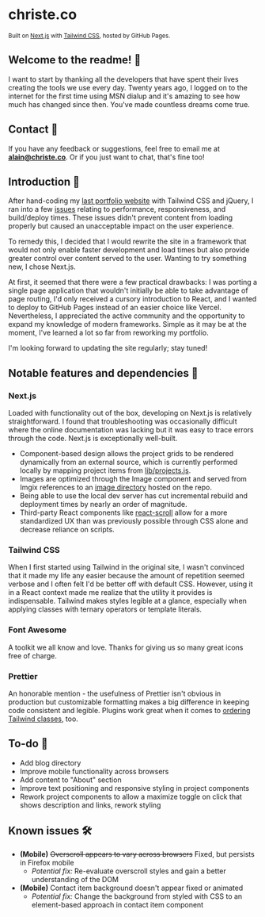 # christe.co
<sup>Built on [Next.js](https://github.com/vercel/next.js) with [Tailwind CSS](https://github.com/tailwindlabs/tailwindcss), hosted by GitHub Pages.</sup>

## Welcome to the readme! 👋

I want to start by thanking all the developers that have spent their lives creating the tools we use every day. Twenty years ago, I logged on to the internet for the first time using MSN dialup and it's amazing to see how much has changed since then. You've made countless dreams come true.

## Contact 💌

If you have any feedback or suggestions, feel free to email me at **alain@christe.co**. Or if you just want to chat, that's fine too!

## Introduction 📌
After hand-coding my [last portfolio website](https://github.com/archriste/old-portfolio-website/) with Tailwind CSS and jQuery, I ran into a few [issues](https://github.com/archriste/old-portfolio-website/blob/main/README.md#known-issues-) relating to performance, responsiveness, and build/deploy times. These issues didn't prevent content from loading properly but caused an unacceptable impact on the user experience.

To remedy this, I decided that I would rewrite the site in a framework that would not only enable faster development and load times but also provide greater control over content served to the user. Wanting to try something new, I chose Next.js.

At first, it seemed that there were a few practical drawbacks: I was porting a single page application that wouldn't initially be able to take advantage of page routing, I'd only received a cursory introduction to React, and I wanted to deploy to GitHub Pages instead of an easier choice like Vercel. Nevertheless, I appreciated the active community and the opportunity to expand my knowledge of modern frameworks. Simple as it may be at the moment, I've learned a lot so far from reworking my portfolio.

I'm looking forward to updating the site regularly; stay tuned!

## Notable features and dependencies 🚀

### Next.js
Loaded with functionality out of the box, developing on Next.js is relatively straightforward. I found that troubleshooting was occasionally difficult where the online documentation was lacking but it was easy to trace errors through the code. Next.js is exceptionally well-built.
- Component-based design allows the project grids to be rendered dynamically from an external source, which is currently performed locally by mapping project items from [lib/projects.js](lib/projects.js).
- Images are optimized through the Image component and served from Imgix references to an [image directory](public/img) hosted on the repo.
- Being able to use the local dev server has cut incremental rebuild and deployment times by nearly an order of magnitude.
- Third-party React components like [react-scroll](https://github.com/fisshy/react-scroll) allow for a more standardized UX than was previously possible through CSS alone and decrease reliance on scripts.

### Tailwind CSS
When I first started using Tailwind in the original site, I wasn't convinced that it made my life any easier because the amount of repetition seemed verbose and I often felt I'd be better off with default CSS. However, using it in a React context made me realize that the utility it provides is indispensable. Tailwind makes styles legible at a glance, especially when applying classes with ternary operators or template literals.

### Font Awesome
A toolkit we all know and love. Thanks for giving us so many great icons free of charge.

### Prettier
An honorable mention - the usefulness of Prettier isn't obvious in production but customizable formatting makes a big difference in keeping code consistent and legible. Plugins work great when it comes to [ordering Tailwind classes](https://github.com/tailwindlabs/prettier-plugin-tailwindcss), too.

## To-do 💭
- Add blog directory
- Improve mobile functionality across browsers
- Add content to "About" section
- Improve text positioning and responsive styling in project components
- Rework project components to allow a maximize toggle on click that shows description and links, rework styling

## Known issues 🛠️
- **(Mobile)** ~~Overscroll appears to vary across browsers~~ Fixed, but persists in Firefox mobile
  - *Potential fix:* Re-evaluate overscroll styles and gain a better understanding of the DOM
- **(Mobile)** Contact item background doesn't appear fixed or animated
  - *Potential fix:* Change the background from styled with CSS to an element-based approach in contact item component
 

